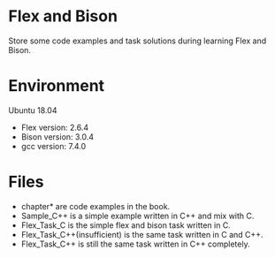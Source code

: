 # Flex and Bison

Store some code examples and task solutions during learning Flex and Bison.

# Environment

Ubuntu 18.04

* Flex version: 2.6.4
* Bison version: 3.0.4
* gcc version: 7.4.0

# Files

- chapter* are code examples in the book.
- Sample_C++ is a simple example written in C++ and mix with C.
- Flex_Task_C is the simple flex and bison task written in C.
- Flex_Task_C++(insufficient) is the same task written in C and C++.
- Flex_Task_C++ is still the same task written in C++ completely.
